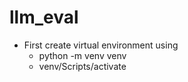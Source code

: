 # llm_eval 
- First create virtual environment using 
    - python -m venv venv
    - venv/Scripts/activate
    

